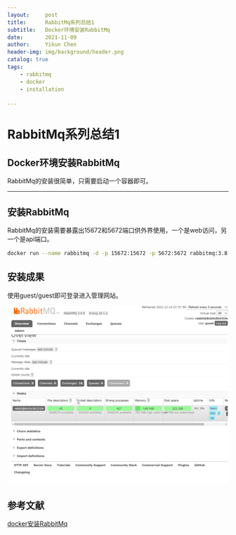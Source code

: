 ```yaml
---
layout:     post
title:      RabbitMq系列总结1
subtitle:   Docker环境安装RabbitMq
date:       2021-11-09
author:     Yikun Chen
header-img: img/background/header.png
catalog: true
tags:
    - rabbitmq
    - docker
    - installation

---
```



# RabbitMq系列总结1

Docker环境安装RabbitMq
--

RabbitMq的安装很简单，只需要启动一个容器即可。

---

## 安装RabbitMq

RabbitMq的安装需要暴露出15672和5672端口供外界使用，一个是web访问，另一个是api端口。

```bash
docker run --name rabbitmq -d -p 15672:15672 -p 5672:5672 rabbitmq:3.8-management
```

## 安装成果

使用guest/guest即可登录进入管理网站。

![picture1](/img/rabbitmq/installation.png)  

参考文献
--

[docker安装RabbitMq](https://juejin.cn/post/6844903970545090574)